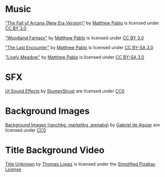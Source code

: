 # Music
["The Fall of Arcana (New Era Version)"](https://opengameart.org/content/the-fall-of-arcana-new-era-version) by [Matthew Pablo](https://matthewpablo.com/) is licensed under [CC BY 3.0](https://creativecommons.org/licenses/by/3.0/)

["Woodland Fantasy"](https://opengameart.org/content/woodland-fantasy) by [Matthew Pablo](https://matthewpablo.com/) is licensed under [CC BY 3.0](https://creativecommons.org/licenses/by-sa/3.0/)

["The Last Encounter"](https://opengameart.org/content/rpg-battle-theme-the-last-encounter-0) by [Matthew Pablo](https://matthewpablo.com/) is licensed under [CC BY-SA 3.0](https://creativecommons.org/licenses/by/3.0/)

["Lively Meadow"](https://opengameart.org/content/lively-meadow-victory-fanfare-and-song) by [Matthew Pablo](https://matthewpablo.com/) is licensed under [CC BY-SA 3.0](https://creativecommons.org/licenses/by/3.0/)

# SFX
[UI Sound Effects](https://opengameart.org/content/ui-sounds) by [StumpyStrust](https://opengameart.org/users/stumpystrust) are licensed under [CC0](https://creativecommons.org/publicdomain/zero/1.0/)

# Background Images
[Background Images (ranchbg, marketbg, arenabg)](https://opengameart.org/content/backgrounds-3) by [Gabriel de Aguiar](https://opengameart.org/users/nidhoggn) are licensed under [CC0](https://creativecommons.org/publicdomain/zero/1.0/)

# Title Background Video
[Title Unknown](https://pixabay.com/videos/loops-motion-loops-motion-moving-12529/) by [Thomas Lopez](https://pixabay.com/users/tommyclopez-5456791) is licensed under the [Simplified Pixabay License](https://pixabay.com/service/license/)
